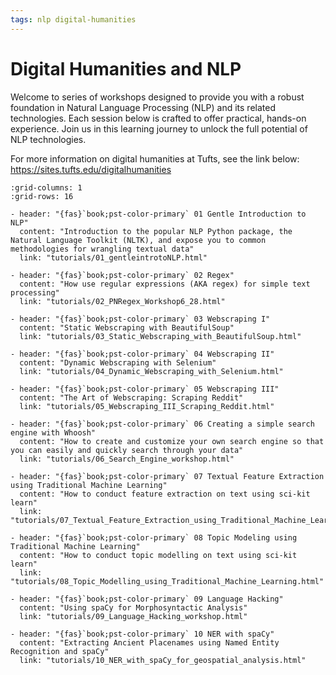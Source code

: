```yaml
---
tags: nlp digital-humanities
---
```

# Digital Humanities and NLP

Welcome to series of workshops designed to provide you with a robust foundation in Natural Language Processing (NLP) and its related technologies. Each session below is crafted to offer practical, hands-on experience. Join us in this learning journey to unlock the full potential of NLP technologies. 

For more information on digital humanities at Tufts, see the link below:
https://sites.tufts.edu/digitalhumanities


```{gallery-grid}
:grid-columns: 1
:grid-rows: 16

- header: "{fas}`book;pst-color-primary` 01 Gentle Introduction to NLP"
  content: "Introduction to the popular NLP Python package, the Natural Language Toolkit (NLTK), and expose you to common methodologies for wrangling textual data"
  link: "tutorials/01_gentleintrotoNLP.html"

- header: "{fas}`book;pst-color-primary` 02 Regex"
  content: "How use regular expressions (AKA regex) for simple text processing"
  link: "tutorials/02_PNRegex_Workshop6_28.html"

- header: "{fas}`book;pst-color-primary` 03 Webscraping I"
  content: "Static Webscraping with BeautifulSoup"
  link: "tutorials/03_Static_Webscraping_with_BeautifulSoup.html"

- header: "{fas}`book;pst-color-primary` 04 Webscraping II"
  content: "Dynamic Webscraping with Selenium"
  link: "tutorials/04_Dynamic_Webscraping_with_Selenium.html"

- header: "{fas}`book;pst-color-primary` 05 Webscraping III"
  content: "The Art of Webscraping: Scraping Reddit"
  link: "tutorials/05_Webscraping_III_Scraping_Reddit.html" 

- header: "{fas}`book;pst-color-primary` 06 Creating a simple search engine with Whoosh"
  content: "How to create and customize your own search engine so that you can easily and quickly search through your data"
  link: "tutorials/06_Search_Engine_workshop.html"

- header: "{fas}`book;pst-color-primary` 07 Textual Feature Extraction using Traditional Machine Learning"
  content: "How to conduct feature extraction on text using sci-kit learn"
  link: "tutorials/07_Textual_Feature_Extraction_using_Traditional_Machine_Learning.html"

- header: "{fas}`book;pst-color-primary` 08 Topic Modeling using Traditional Machine Learning"
  content: "How to conduct topic modelling on text using sci-kit learn"
  link: "tutorials/08_Topic_Modelling_using_Traditional_Machine_Learning.html"

- header: "{fas}`book;pst-color-primary` 09 Language Hacking"
  content: "Using spaCy for Morphosyntactic Analysis"
  link: "tutorials/09_Language_Hacking_workshop.html"

- header: "{fas}`book;pst-color-primary` 10 NER with spaCy"
  content: "Extracting Ancient Placenames using Named Entity Recognition and spaCy"
  link: "tutorials/10_NER_with_spaCy_for_geospatial_analysis.html"

```



